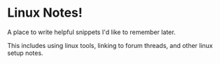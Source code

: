 # Linux Notes!

A place to write helpful snippets I'd like to remember later.

This includes using linux tools, linking to forum threads, and other linux setup notes.

